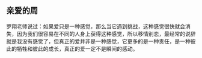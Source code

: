 ## 亲爱的周

罗翔老师说过：如果爱只是一种感觉，那么当它遇到挑战，这种感觉很快就会消失，因为我们很容易在不同的人身上获得这种感觉，所以移情别恋，最经常的说辞就是我没有感觉了，但真正的爱并非是一种感觉，它更多的是一种责任，是一种彼此的牺牲和彼此的成长，真正的爱一定不是瞬间的感动。
